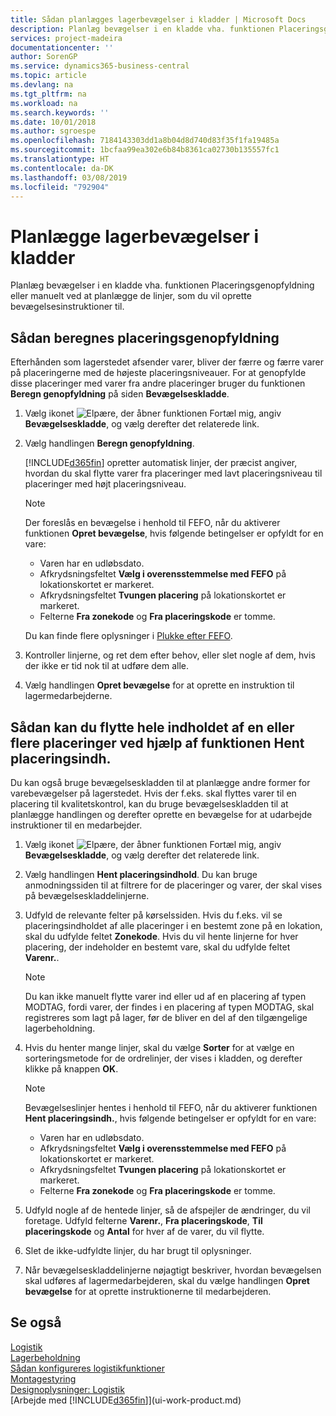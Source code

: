 ```yaml
---
title: Sådan planlægges lagerbevægelser i kladder | Microsoft Docs
description: Planlæg bevægelser i en kladde vha. funktionen Placeringsgenopfyldning eller manuelt ved at planlægge de linjer, som du vil oprette bevægelsesinstruktioner til.
services: project-madeira
documentationcenter: ''
author: SorenGP
ms.service: dynamics365-business-central
ms.topic: article
ms.devlang: na
ms.tgt_pltfrm: na
ms.workload: na
ms.search.keywords: ''
ms.date: 10/01/2018
ms.author: sgroespe
ms.openlocfilehash: 7184143303dd1a8b04d8d740d83f35f1fa19485a
ms.sourcegitcommit: 1bcfaa99ea302e6b84b8361ca02730b135557fc1
ms.translationtype: HT
ms.contentlocale: da-DK
ms.lasthandoff: 03/08/2019
ms.locfileid: "792904"
---
```

# <a name="plan-warehouse-movements-in-worksheets"></a>Planlægge lagerbevægelser i kladder
Planlæg bevægelser i en kladde vha. funktionen Placeringsgenopfyldning eller manuelt ved at planlægge de linjer, som du vil oprette bevægelsesinstruktioner til.  

## <a name="to-calculate-a-replenishment-movement"></a>Sådan beregnes placeringsgenopfyldning  
Efterhånden som lagerstedet afsender varer, bliver der færre og færre varer på placeringerne med de højeste placeringsniveauer. For at genopfylde disse placeringer med varer fra andre placeringer bruger du funktionen **Beregn genopfyldning** på siden **Bevægelseskladde**.

1.  Vælg ikonet ![Elpære, der åbner funktionen Fortæl mig](media/ui-search/search_small.png "Fortæl mig, hvad du vil foretage dig"), angiv **Bevægelseskladde**, og vælg derefter det relaterede link.  
2.  Vælg handlingen **Beregn genopfyldning**.  

    [!INCLUDE[d365fin](includes/d365fin_md.md)] opretter automatisk linjer, der præcist angiver, hvordan du skal flytte varer fra placeringer med lavt placeringsniveau til placeringer med højt placeringsniveau.  

    > [!NOTE]  
    >  Der foreslås en bevægelse i henhold til FEFO, når du aktiverer funktionen **Opret bevægelse**, hvis følgende betingelser er opfyldt for en vare:  
    >   
    >  -   Varen har en udløbsdato.  
    > -   Afkrydsningsfeltet **Vælg i overensstemmelse med FEFO** på lokationskortet er markeret.  
    > -   Afkrydsningsfeltet **Tvungen placering** på lokationskortet er markeret.  
    > -   Felterne **Fra zonekode** og **Fra placeringskode** er tomme.  

    Du kan finde flere oplysninger i [Plukke efter FEFO](warehouse-picking-by-fefo.md).  

3.  Kontroller linjerne, og ret dem efter behov, eller slet nogle af dem, hvis der ikke er tid nok til at udføre dem alle.  
4.  Vælg handlingen **Opret bevægelse** for at oprette en instruktion til lagermedarbejderne.  

## <a name="to-move-the-entire-contents-of-one-or-more-bins-by-using-the-get-bin-content-function"></a>Sådan kan du flytte hele indholdet af en eller flere placeringer ved hjælp af funktionen Hent placeringsindh.  
Du kan også bruge bevægelseskladden til at planlægge andre former for varebevægelser på lagerstedet. Hvis der f.eks. skal flyttes varer til en placering til kvalitetskontrol, kan du bruge bevægelseskladden til at planlægge handlingen og derefter oprette en bevægelse for at udarbejde instruktioner til en medarbejder.  

1.  Vælg ikonet ![Elpære, der åbner funktionen Fortæl mig](media/ui-search/search_small.png "Fortæl mig, hvad du vil foretage dig"), angiv **Bevægelseskladde**, og vælg derefter det relaterede link.  
2.  Vælg handlingen **Hent placeringsindhold**. Du kan bruge anmodningssiden til at filtrere for de placeringer og varer, der skal vises på bevægelseskladdelinjerne.  
3.  Udfyld de relevante felter på kørselssiden. Hvis du f.eks. vil se placeringsindholdet af alle placeringer i en bestemt zone på en lokation, skal du udfylde feltet **Zonekode**. Hvis du vil hente linjerne for hver placering, der indeholder en bestemt vare, skal du udfylde feltet **Varenr.**.  

    > [!NOTE]  
    >  Du kan ikke manuelt flytte varer ind eller ud af en placering af typen MODTAG, fordi varer, der findes i en placering af typen MODTAG, skal registreres som lagt på lager, før de bliver en del af den tilgængelige lagerbeholdning.  

4.  Hvis du henter mange linjer, skal du vælge **Sorter** for at vælge en sorteringsmetode for de ordrelinjer, der vises i kladden, og derefter klikke på knappen **OK**.  

    > [!NOTE]  
    >  Bevægelseslinjer hentes i henhold til FEFO, når du aktiverer funktionen **Hent placeringsindh.**, hvis følgende betingelser er opfyldt for en vare:  
    >   
    >  -   Varen har en udløbsdato.  
    > -   Afkrydsningsfeltet **Vælg i overensstemmelse med FEFO** på lokationskortet er markeret.  
    > -   Afkrydsningsfeltet **Tvungen placering** på lokationskortet er markeret.  
    > -   Felterne **Fra zonekode** og **Fra placeringskode** er tomme.  

5.  Udfyld nogle af de hentede linjer, så de afspejler de ændringer, du vil foretage. Udfyld felterne **Varenr.**, **Fra placeringskode**, **Til placeringskode** og **Antal** for hver af de varer, du vil flytte.  
6.  Slet de ikke-udfyldte linjer, du har brugt til oplysninger.  
7.  Når bevægelseskladdelinjerne nøjagtigt beskriver, hvordan bevægelsen skal udføres af lagermedarbejderen, skal du vælge handlingen **Opret bevægelse** for at oprette instruktionerne til medarbejderen.  

## <a name="see-also"></a>Se også  
[Logistik](warehouse-manage-warehouse.md)  
[Lagerbeholdning](inventory-manage-inventory.md)  
[Sådan konfigureres logistikfunktioner](warehouse-setup-warehouse.md)     
[Montagestyring](assembly-assemble-items.md)    
[Designoplysninger: Logistik](design-details-warehouse-management.md)  
[Arbejde med [!INCLUDE[d365fin](includes/d365fin_md.md)]](ui-work-product.md)
